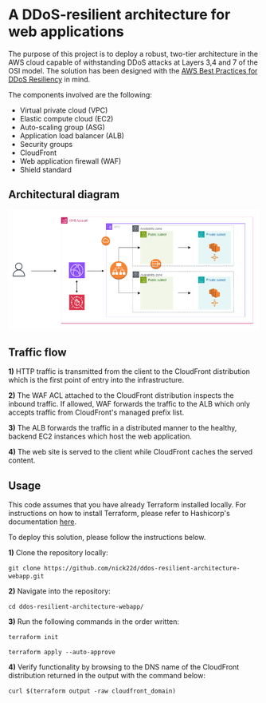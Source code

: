 # A DDoS-resilient architecture for web applications

The purpose of this project is to deploy a robust, two-tier architecture in the AWS cloud capable of withstanding DDoS attacks at Layers 3,4 and 7 of the OSI model. The solution has been designed with the [AWS Best Practices for DDoS Resiliency](https://docs.aws.amazon.com/whitepapers/latest/aws-best-practices-ddos-resiliency/aws-best-practices-ddos-resiliency.html) in mind.

The components involved are the following:

* Virtual private cloud (VPC)
* Elastic compute cloud (EC2)
* Auto-scaling group (ASG)
* Application load balancer (ALB)
* Security groups
* CloudFront
* Web application firewall (WAF)
* Shield standard

## Architectural diagram
![Diagram](images/diagram.png)

## Traffic flow

**1)** HTTP traffic is transmitted from the client to the CloudFront distribution which is the first point of entry into the infrastructure.

**2)** The WAF ACL attached to the CloudFront distribution inspects the inbound traffic. If allowed, WAF forwards the traffic to the ALB which only accepts traffic from CloudFront's managed prefix list.

**3)** The ALB forwards the traffic in a distributed manner to the healthy, backend EC2 instances which host the web application.

**4)** The web site is served to the client while CloudFront caches the served content.

## Usage
This code assumes that you have already Terraform installed locally. For instructions on how to install Terraform, please refer to Hashicorp's documentation [here](https://developer.hashicorp.com/terraform/install).

To deploy this solution, please follow the instructions below.

**1)** Clone the repository locally:

```
git clone https://github.com/nick22d/ddos-resilient-architecture-webapp.git
```

**2)** Navigate into the repository:

```
cd ddos-resilient-architecture-webapp/
```

**3)** Run the following commands in the order written:

```
terraform init
```

```
terraform apply --auto-approve
```

**4)** Verify functionality by browsing to the DNS name of the CloudFront distribution returned in the output with the command below:

```
curl $(terraform output -raw cloudfront_domain)  
```  